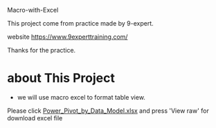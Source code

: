 
Macro-with-Excel

This project come from practice made by 9-expert.

website https://www.9experttraining.com/

Thanks for the practice.

# about This Project
- we will use macro excel to format table view.

Please click [Power_Pivot_by_Data_Model.xlsx](https://github.com/tamakuku/data-science-bootcamp9/blob/main/Portfolio-Project/Excel/Power%20Pivot%20by%20Data%20Model/Power_Pivot_by_Data_Model.xlsx) and press 'View raw' for download excel file
